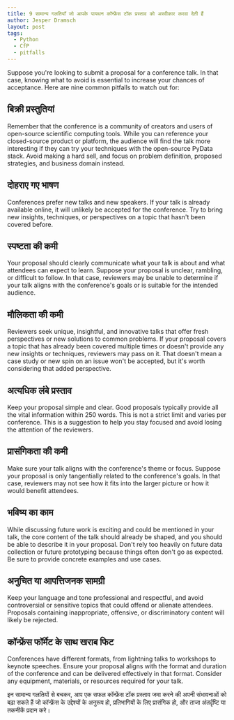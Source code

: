```yaml
---
title: 9 सामान्य गलतियाँ जो आपके पायथन कॉन्फ्रेंस टॉक प्रस्ताव को अस्वीकार करवा देती हैं
author: Jesper Dramsch
layout: post
tags:
  - Python
  - CfP
  - pitfalls
---
```


Suppose you're looking to submit a proposal for a conference talk. In that case, knowing what to avoid is essential to increase your chances of acceptance. Here are nine common pitfalls to watch out for:

## बिक्री प्रस्तुतियां

Remember that the conference is a community of creators and users of open-source scientific computing tools. While you can reference your closed-source product or platform, the audience will find the talk more interesting if they can try your techniques with the open-source PyData stack. Avoid making a hard sell, and focus on problem definition, proposed strategies, and business domain instead.

## दोहराए गए भाषण

Conferences prefer new talks and new speakers. If your talk is already available online, it will unlikely be accepted for the conference. Try to bring new insights, techniques, or perspectives on a topic that hasn't been covered before.

## स्पष्टता की कमी

Your proposal should clearly communicate what your talk is about and what attendees can expect to learn. Suppose your proposal is unclear, rambling, or difficult to follow. In that case, reviewers may be unable to determine if your talk aligns with the conference's goals or is suitable for the intended audience.

## मौलिकता की कमी

Reviewers seek unique, insightful, and innovative talks that offer fresh perspectives or new solutions to common problems. If your proposal covers a topic that has already been covered multiple times or doesn't provide any new insights or techniques, reviewers may pass on it. That doesn't mean a case study or new spin on an issue won't be accepted, but it's worth considering that added perspective.

## अत्यधिक लंबे प्रस्ताव

Keep your proposal simple and clear. Good proposals typically provide all the vital information within 250 words. This is not a strict limit and varies per conference. This is a suggestion to help you stay focused and avoid losing the attention of the reviewers.

## प्रासंगिकता की कमी

Make sure your talk aligns with the conference's theme or focus. Suppose your proposal is only tangentially related to the conference's goals. In that case, reviewers may not see how it fits into the larger picture or how it would benefit attendees.

## भविष्य का काम

While discussing future work is exciting and could be mentioned in your talk, the core content of the talk should already be shaped, and you should be able to describe it in your proposal. Don't rely too heavily on future data collection or future prototyping because things often don't go as expected. Be sure to provide concrete examples and use cases.

## अनुचित या आपत्तिजनक सामग्री

Keep your language and tone professional and respectful, and avoid controversial or sensitive topics that could offend or alienate attendees. Proposals containing inappropriate, offensive, or discriminatory content will likely be rejected.

## कॉन्फ्रेंस फॉर्मेट के साथ खराब फिट

Conferences have different formats, from lightning talks to workshops to keynote speeches. Ensure your proposal aligns with the format and duration of the conference and can be delivered effectively in that format. Consider any equipment, materials, or resources required for your talk.

इन सामान्य गलतियों से बचकर, आप एक सफल कॉन्फ्रेंस टॉक प्रस्ताव जमा करने की अपनी संभावनाओं को बढ़ा सकते हैं जो कॉन्फ्रेंस के उद्देश्यों के अनुरूप हो, प्रतिभागियों के लिए प्रासंगिक हो, और ताजा अंतर्दृष्टि या तकनीकें प्रदान करे।
